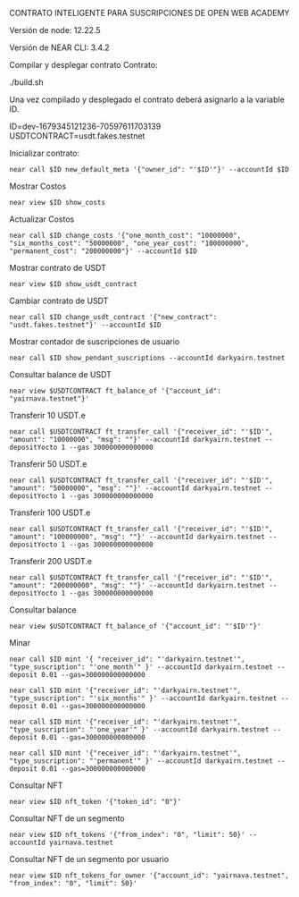 CONTRATO INTELIGENTE PARA SUSCRIPCIONES DE OPEN WEB ACADEMY

Versión de node: 12.22.5

Versión de NEAR CLI: 3.4.2

Compilar y desplegar contrato Contrato:

./build.sh

Una vez compilado y desplegado el contrato deberá asignarlo a la variable ID.

ID=dev-1679345121236-70597611703139
USDTCONTRACT=usdt.fakes.testnet

Inicializar contrato:

    near call $ID new_default_meta '{"owner_id": "'$ID'"}' --accountId $ID

Mostrar Costos

    near view $ID show_costs

Actualizar Costos

    near call $ID change_costs '{"one_month_cost": "10000000", "six_months_cost": "50000000", "one_year_cost": "100000000", "permanent_cost": "200000000"}' --accountId $ID

Mostrar contrato de USDT

    near view $ID show_usdt_contract

Cambiar contrato de USDT

    near call $ID change_usdt_contract '{"new_contract": "usdt.fakes.testnet"}' --accountId $ID

Mostrar contador de suscripciones de usuario

    near call $ID show_pendant_suscriptions --accountId darkyairn.testnet

Consultar balance de USDT

    near view $USDTCONTRACT ft_balance_of '{"account_id": "yairnava.testnet"}'

Transferir 10 USDT.e

    near call $USDTCONTRACT ft_transfer_call '{"receiver_id": "'$ID'", "amount": "10000000", "msg": ""}' --accountId darkyairn.testnet --depositYocto 1 --gas 300000000000000

Transferir 50 USDT.e

    near call $USDTCONTRACT ft_transfer_call '{"receiver_id": "'$ID'", "amount": "50000000", "msg": ""}' --accountId darkyairn.testnet --depositYocto 1 --gas 300000000000000

Transferir 100 USDT.e

    near call $USDTCONTRACT ft_transfer_call '{"receiver_id": "'$ID'", "amount": "100000000", "msg": ""}' --accountId darkyairn.testnet --depositYocto 1 --gas 300000000000000

Transferir 200 USDT.e

    near call $USDTCONTRACT ft_transfer_call '{"receiver_id": "'$ID'", "amount": "200000000", "msg": ""}' --accountId darkyairn.testnet --depositYocto 1 --gas 300000000000000

Consultar balance

    near view $USDTCONTRACT ft_balance_of '{"account_id": "'$ID'"}'

Minar

    near call $ID mint '{ "receiver_id": "'darkyairn.testnet'", "type_suscription": "'one_month'" }' --accountId darkyairn.testnet --deposit 0.01 --gas=300000000000000

    near call $ID mint '{"receiver_id": "'darkyairn.testnet'", "type_suscription": "'six_months'" }' --accountId darkyairn.testnet --deposit 0.01 --gas=300000000000000

    near call $ID mint '{"receiver_id": "'darkyairn.testnet'", "type_suscription": "'one_year'" }' --accountId darkyairn.testnet --deposit 0.01 --gas=300000000000000

    near call $ID mint '{"receiver_id": "'darkyairn.testnet'", "type_suscription": "'permanent'" }' --accountId darkyairn.testnet --deposit 0.01 --gas=300000000000000

Consultar NFT

    near view $ID nft_token '{"token_id": "0"}'

Consultar NFT de un segmento

    near view $ID nft_tokens '{"from_index": "0", "limit": 50}' --accountId yairnava.testnet

Consultar NFT de un segmento por usuario

    near view $ID nft_tokens_for_owner '{"account_id": "yairnava.testnet", "from_index": "0", "limit": 50}' 